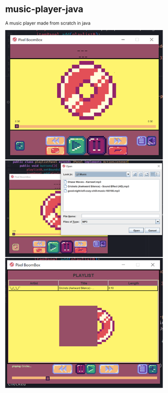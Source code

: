 # music-player-java
A music player made from scratch in java

![Alt text](screenshots/main_screen.png?raw=true "Main Screen")
![Alt text](screenshots/file_picker.png?raw=true "File Picker")
![Alt text](screenshots/playlist_screen.png?raw=true "Playlist Screen")